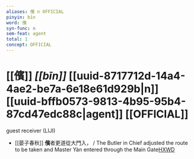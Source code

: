 ```yaml
---
aliases: 儐 n OFFICIAL
pinyin: bīn
word: 儐
syn-func: n
sem-feat: agent
total: 1
concept: OFFICIAL 
---
```

# [[儐]] *[[bīn]]*  [[uuid-8717712d-14a4-4ae2-be7a-6e18e61d929b|n]] [[uuid-bffb0573-9813-4b95-95b4-87cd47edc88c|agent]] [[OFFICIAL]]
guest receiver (LIJI)
 - [[晏子春秋]] **儐**者更道從大門入， / The Butler in Chief adjusted the route to be taken and Master Yàn entered through the Main Gate[HXWD](https://hxwd.org/textview.html?location=KR2g0003_tls_006-18a.10)